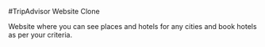 #TripAdvisor Website Clone

Website where you can see places and hotels for any cities and book hotels as per your criteria.
